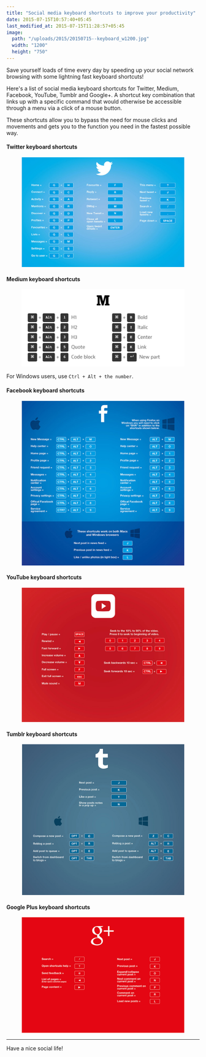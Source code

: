 ```yaml
---
title: "Social media keyboard shortcuts to improve your productivity"
date: 2015-07-15T10:57:40+05:45
last_modified_at: 2015-07-15T11:28:57+05:45
image:
  path: "/uploads/2015/20150715--keyboard_w1200.jpg"
  width: "1200"
  height: "750"
---
```


Save yourself loads of time every day by speeding up your social network browsing with some lightning fast keyboard shortcuts!

Here's a list of social media keyboard shortcuts for Twitter, Medium, Facebook, YouTube, Tumblr and Google+. A shortcut key combination that links up with a specific command that would otherwise be accessible through a menu via a click of a mouse button.

These shortcuts allow you to bypass the need for mouse clicks and movements and gets you to the function you need in the fastest possible way.

#### Twitter keyboard shortcuts

<figure>
  <a href="/uploads/2015/20150715-twitter-keyboard-shortcuts.jpg">
    <img src="/uploads/2015/20150715-twitter-keyboard-shortcuts.jpg" alt="Twitter keyboard shortcuts">
  </a>
</figure>

#### Medium keyboard shortcuts

<figure>
  <a href="/uploads/2015/20150715-medium-keyboard-shortcuts.jpg">
    <img src="/uploads/2015/20150715-medium-keyboard-shortcuts.jpg" alt="Medium keyboard shortcuts">
  </a>
</figure>

For Windows users, use `Ctrl + Alt + the number`.

#### Facebook keyboard shortcuts

<figure>
  <a href="/uploads/2015/20150715-facebook-keyboard-shortcuts.jpg">
    <img src="/uploads/2015/20150715-facebook-keyboard-shortcuts.jpg" alt="Facebook keyboard shortcuts">
  </a>
</figure>

#### YouTube keyboard shortcuts

<figure>
  <a href="/uploads/2015/20150715-youtube-keyboard-shortcuts.jpg">
    <img src="/uploads/2015/20150715-youtube-keyboard-shortcuts.jpg" alt="YouTube keyboard shortcuts">
  </a>
</figure>

#### Tumblr keyboard shortcuts

<figure>
  <a href="/uploads/2015/20150715-tumblr-keyboard-shortcuts.jpg">
    <img src="/uploads/2015/20150715-tumblr-keyboard-shortcuts.jpg" alt="Tumblr keyboard shortcuts">
  </a>
</figure>

#### Google Plus keyboard shortcuts

<figure>
  <a href="/uploads/2015/20150715-google-plus-keyboard-shortcuts.jpg">
    <img src="/uploads/2015/20150715-google-plus-keyboard-shortcuts.jpg" alt="Google Plus keyboard shortcuts">
  </a>
</figure>

---

Have a nice social life!
